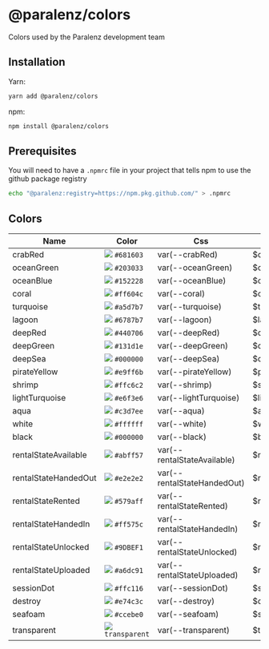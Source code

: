 # @paralenz/colors
Colors used by the Paralenz development team

## Installation
Yarn:
```sh
yarn add @paralenz/colors
```
npm:
```sh
npm install @paralenz/colors
```

## Prerequisites
You will need to have a `.npmrc` file in your project that tells npm to use the github package registry
```sh
echo "@paralenz:registry=https://npm.pkg.github.com/" > .npmrc
```

## Colors
| Name | Color | Css | Scss |
|---|---|---|---|
| crabRed | ![](https://via.placeholder.com/15/681603?text=+) `#681603`  | var(--crabRed) | $crabRed |
| oceanGreen | ![](https://via.placeholder.com/15/203033?text=+) `#203033`  | var(--oceanGreen) | $oceanGreen |
| oceanBlue | ![](https://via.placeholder.com/15/152228?text=+) `#152228`  | var(--oceanBlue) | $oceanBlue |
| coral | ![](https://via.placeholder.com/15/ff604c?text=+) `#ff604c`  | var(--coral) | $coral |
| turquoise | ![](https://via.placeholder.com/15/a5d7b7?text=+) `#a5d7b7`  | var(--turquoise) | $turquoise |
| lagoon | ![](https://via.placeholder.com/15/6787b7?text=+) `#6787b7`  | var(--lagoon) | $lagoon |
| deepRed | ![](https://via.placeholder.com/15/440706?text=+) `#440706`  | var(--deepRed) | $deepRed |
| deepGreen | ![](https://via.placeholder.com/15/131d1e?text=+) `#131d1e`  | var(--deepGreen) | $deepGreen |
| deepSea | ![](https://via.placeholder.com/15/000000?text=+) `#000000`  | var(--deepSea) | $deepSea |
| pirateYellow | ![](https://via.placeholder.com/15/e9ff6b?text=+) `#e9ff6b`  | var(--pirateYellow) | $pirateYellow |
| shrimp | ![](https://via.placeholder.com/15/ffc6c2?text=+) `#ffc6c2`  | var(--shrimp) | $shrimp |
| lightTurquoise | ![](https://via.placeholder.com/15/e6f3e6?text=+) `#e6f3e6`  | var(--lightTurquoise) | $lightTurquoise |
| aqua | ![](https://via.placeholder.com/15/c3d7ee?text=+) `#c3d7ee`  | var(--aqua) | $aqua |
| white | ![](https://via.placeholder.com/15/ffffff?text=+) `#ffffff`  | var(--white) | $white |
| black | ![](https://via.placeholder.com/15/000000?text=+) `#000000`  | var(--black) | $black |
| rentalStateAvailable | ![](https://via.placeholder.com/15/abff57?text=+) `#abff57`  | var(--rentalStateAvailable) | $rentalStateAvailable |
| rentalStateHandedOut | ![](https://via.placeholder.com/15/e2e2e2?text=+) `#e2e2e2`  | var(--rentalStateHandedOut) | $rentalStateHandedOut |
| rentalStateRented | ![](https://via.placeholder.com/15/579aff?text=+) `#579aff`  | var(--rentalStateRented) | $rentalStateRented |
| rentalStateHandedIn | ![](https://via.placeholder.com/15/ff575c?text=+) `#ff575c`  | var(--rentalStateHandedIn) | $rentalStateHandedIn |
| rentalStateUnlocked | ![](https://via.placeholder.com/15/9DBEF1?text=+) `#9DBEF1`  | var(--rentalStateUnlocked) | $rentalStateUnlocked |
| rentalStateUploaded | ![](https://via.placeholder.com/15/a6dc91?text=+) `#a6dc91`  | var(--rentalStateUploaded) | $rentalStateUploaded |
| sessionDot | ![](https://via.placeholder.com/15/ffc116?text=+) `#ffc116`  | var(--sessionDot) | $sessionDot |
| destroy | ![](https://via.placeholder.com/15/e74c3c?text=+) `#e74c3c`  | var(--destroy) | $destroy |
| seafoam | ![](https://via.placeholder.com/15/ccebe0?text=+) `#ccebe0`  | var(--seafoam) | $seafoam |
| transparent | ![](https://via.placeholder.com/15/transparent?text=+) `transparent`  | var(--transparent) | $transparent |